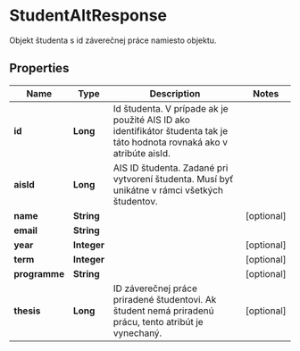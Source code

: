

# StudentAltResponse

Objekt študenta s id záverečnej práce namiesto objektu.
## Properties

Name | Type | Description | Notes
------------ | ------------- | ------------- | -------------
**id** | **Long** | Id študenta. V prípade ak je použité AIS ID ako identifikátor študenta tak je táto hodnota rovnaká ako v atribúte aisId. | 
**aisId** | **Long** | AIS ID študenta. Zadané pri vytvorení študenta. Musí byť unikátne v rámci všetkých študentov. | 
**name** | **String** |  |  [optional]
**email** | **String** |  | 
**year** | **Integer** |  |  [optional]
**term** | **Integer** |  |  [optional]
**programme** | **String** |  |  [optional]
**thesis** | **Long** | ID záverečnej práce priradené študentovi. Ak študent nemá priradenú prácu, tento atribút je vynechaný. |  [optional]



